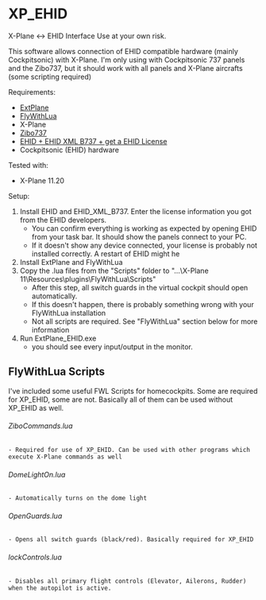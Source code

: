 # XP_EHID
X-Plane &lt;-> EHID Interface
Use at your own risk. 

This software allows connection of EHID compatible hardware (mainly Cockpitsonic) with X-Plane.
I'm only using with Cockpitsonic 737 panels and the Zibo737, but it should work with all panels and X-Plane aircrafts (some scripting required)

Requirements: 
- [ExtPlane](https://github.com/vranki/ExtPlane/releases)
- [FlyWithLua](https://forums.x-plane.org/index.php?/files/file/38445-flywithlua-complete-edition-for-x-plane-11-windows-linux-mac-os-x-version/)
- X-Plane
- [Zibo737](https://forums.x-plane.org/index.php?/forums/topic/138974-b737-800x-zibo-mod-info-installation-download-links/)
- [EHID + EHID XML B737 + get a EHID License](http://www.uweschneider.de/en/EHID_endusers.php)
- Cockpitsonic (EHID) hardware

Tested with:
- X-Plane 11.20

Setup:
1. Install EHID and EHID_XML_B737. Enter the license information you got from the EHID developers.
	- You can confirm everything is working as expected by opening EHID from your task bar. It should show the panels connect to your PC.
	- If it doesn't show any device connected, your license is probably not installed correctly. A restart of EHID might he	
2. Install ExtPlane and FlyWithLua
3. Copy the .lua files from the "Scripts" folder to "...\X-Plane 11\Resources\plugins\FlyWithLua\Scripts"
	- After this step, all switch guards in the virtual cockpit should open automatically.
	- If this doesn't happen, there is probably something wrong with your FlyWithLua installation
	- Not all scripts are required. See "FlyWithLua" section below for more information
4. Run ExtPlane_EHID.exe
	- you should see every input/output in the monitor.
	
## FlyWithLua Scripts

I've included some useful FWL Scripts for homecockpits. Some are required for XP_EHID, some are not.
Basically all of them can be used without XP_EHID as well.

###### ZiboCommands.lua
	- Required for use of XP_EHID. Can be used with other programs which execute X-Plane commands as well
	
###### DomeLightOn.lua
	- Automatically turns on the dome light
	
###### OpenGuards.lua
	- Opens all switch guards (black/red). Basically required for XP_EHID
	
###### lockControls.lua
	- Disables all primary flight controls (Elevator, Ailerons, Rudder) when the autopilot is active.
